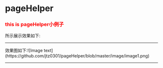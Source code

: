 # pageHelper

<h3 style="color:red;">this is pageHelper小例子</h3>
所示展示效果如下:<br/><hr/>
效果图如下:![Image text](https://github.com/jtz0301/pageHelper/blob/master/image/image1.png)<br/><hr/>
